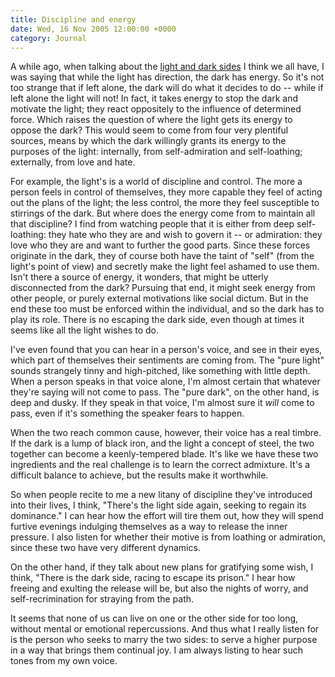 ```yaml
---
title: Discipline and energy
date: Wed, 16 Nov 2005 12:00:00 +0000
category: Journal
---
```


A while ago, when talking about the [light and dark sides](j2005#thedarkside) I think we all
have, I was saying that while the light has direction, the dark has
energy.  So it's not too strange that if left alone, the dark will do
what it decides to do -- while if left alone the light will not!  In
fact, it takes energy to stop the dark and motivate the light; they
react oppositely to the influence of determined force.  Which raises the
question of where the light gets its energy to oppose the dark?  This
would seem to come from four very plentiful sources, means by which the
dark willingly grants its energy to the purposes of the light:
internally, from self-admiration and self-loathing; externally, from
love and hate.

For example, the light's is a world of discipline and control.  The more
a person feels in control of themselves, they more capable they feel of
acting out the plans of the light; the less control, the more they feel
susceptible to stirrings of the dark.  But where does the energy come
from to maintain all that discipline?  I find from watching people that
it is either from deep self-loathing: they hate who they are and wish to
govern it -- or admiration: they love who they are and want to further
the good parts.  Since these forces originate in the dark, they of
course both have the taint of "self" (from the light's point of view)
and secretly make the light feel ashamed to use them.  Isn't there a
source of energy, it wonders, that might be utterly disconnected from
the dark?  Pursuing that end, it might seek energy from other people, or
purely external motivations like social dictum.  But in the end these
too must be enforced within the individual, and so the dark has to play
its role.  There is no escaping the dark side, even though at times it
seems like all the light wishes to do.

I've even found that you can hear in a person's voice, and see in their
eyes, which part of themselves their sentiments are coming from.  The
"pure light" sounds strangely tinny and high-pitched, like something
with little depth.  When a person speaks in that voice alone, I'm almost
certain that whatever they're saying will not come to pass.  The "pure
dark", on the other hand, is deep and dusky.  If they speak in that
voice, I'm almost sure it *will* come to pass, even if it's something the
speaker fears to happen.

When the two reach common cause, however, their voice has a real timbre.
If the dark is a lump of black iron, and the light a concept of steel,
the two together can become a keenly-tempered blade.  It's like we have
these two ingredients and the real challenge is to learn the correct
admixture.  It's a difficult balance to achieve, but the results make it
worthwhile.

So when people recite to me a new litany of discipline they've
introduced into their lives, I think, "There's the light side again,
seeking to regain its dominance."  I can hear how the effort will tire
them out, how they will spend furtive evenings indulging themselves as a
way to release the inner pressure.  I also listen for whether their
motive is from loathing or admiration, since these two have very
different dynamics.

On the other hand, if they talk about new plans for gratifying some
wish, I think, "There is the dark side, racing to escape its prison."  I
hear how freeing and exulting the release will be, but also the nights
of worry, and self-recrimination for straying from the path.

It seems that none of us can live on one or the other side for too long,
without mental or emotional repercussions.  And thus what I really
listen for is the person who seeks to marry the two sides: to serve a
higher purpose in a way that brings them continual joy.  I am always
listing to hear such tones from my own voice.


